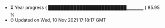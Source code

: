 - ⏳ Year progress { █████████████████████████▁▁▁▁▁ } 85.95 %
- ⏰ Updated on Wed, 10 Nov 2021 17:18:17 GMT


